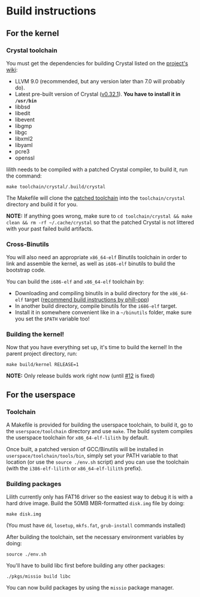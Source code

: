# Build instructions

## For the kernel

### Crystal toolchain

You must get the dependencies for building Crystal listed on the [project's wiki](https://github.com/crystal-lang/crystal/wiki/All-required-libraries):

  * LLVM 9.0 (recommended, but any version later than 7.0 will probably do).
  * Latest pre-built version of Crystal ([v0.32.1](https://github.com/crystal-lang/crystal/releases/tag/0.32.1)). **You have to install it in `/usr/bin`**
  * libbsd
  * libedit
  * libevent
  * libgmp
  * libgc
  * libxml2
  * libyaml
  * pcre3
  * openssl

lilith needs to be compiled with a patched Crystal compiler, to build it, run the command:

```
make toolchain/crystal/.build/crystal
```

The Makefile will clone the [patched toolchain](https://github.com/ffwff/crystal/) into the `toolchain/crystal` directory and build it for you.

**NOTE:** If anything goes wrong, make sure to `cd toolchain/crystal && make clean && rm -rf ~/.cache/crystal` so that the patched Crystal is not littered with your past failed build artifacts.

### Cross-Binutils

You will also need an appropriate `x86_64-elf` Binutils toolchain in order to link and assemble the kernel, as well as `i686-elf` binutils to build the bootstrap code.

You can build the `i686-elf` and `x86_64-elf` toolchain by:

  * Downloading and compiling binutils in a build directory for the `x86_64-elf` target ([recommend build instructions by phill-opp](https://os.phil-opp.com/cross-compile-binutils/))
  * In another build directory, compile binutils for the `i686-elf` target.
  * Install it in somewhere convenient like in a `~/binutils` folder, make sure you set the `$PATH` variable too!

### Building the kernel!

Now that you have everything set up, it's time to build the kernel! In the parent project directory, run:

```
make build/kernel RELEASE=1
```

**NOTE:** Only release builds work right now (until [#12](https://github.com/ffwff/lilith/issues/12) is fixed)

## For the userspace

### Toolchain

A Makefile is provided for building the userspace toolchain, to build it, go to the `userspace/toolchain` directory and use `make`. The build system compiles the userspace toolchain for `x86_64-elf-lilith` by default.

Once built, a patched version of GCC/Binutils will be installed in `userspace/toolchain/tools/bin`, simply set your PATH variable to that location (or use the `source ./env.sh` script) and you can use the toolchain (with the `i386-elf-lilith` or `x86_64-elf-lilith` prefix).

### Building packages

Lilith currently only has FAT16 driver so the easiest way to debug it is with a hard drive image. Build the 50MB MBR-formatted `disk.img` file by doing:

```
make disk.img
```

(You must have `dd`, `losetup`, `mkfs.fat`, `grub-install` commands installed)

After building the toolchain, set the necessary environment variables by doing:

```
source ./env.sh
```

You'll have to build libc first before building any other packages:

```
./pkgs/missio build libc
```

You can now build packages by using the `missio` package manager.

